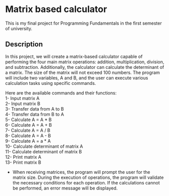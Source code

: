 # Matrix based calculator
This is my final project for Programming Fundamentals in the first semester of university. 
## Description
In this project, we will create a matrix-based calculator capable of performing the four main matrix operations: addition, multiplication, division, and subtraction. Additionally, the calculator can calculate the determinant of a matrix. The size of the matrix will not exceed 100 numbers. The program will include two variables, A and B, and the user can execute various calculation tasks using specific commands.

Here are the available commands and their functions: <br/>
1- Input matrix A <br/>
2- Input matrix B <br/>
3- Transfer data from A to B <br/>
4- Transfer data from B to A <br/>
5- Calculate A = A * B <br/>
6- Calculate A = A + B <br/>
7- Calculate A = A / B <br/>
8- Calculate A = A - B <br/>
9- Calculate A = a * A <br/>
10- Calculate determinant of matrix A <br/>
11- Calculate determinant of matrix B <br/>
12- Print matrix A <br/>
13- Print matrix B <br/>

+ When receiving matrices, the program will prompt the user for the matrix size. During the execution of operations, the program will validate the necessary conditions for each operation. If the calculations cannot be performed, an error message will be displayed.
